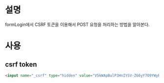 # 설명
formLogin에서 CSRF 토큰을 이용해서 POST 요청을 처리하는 방법을 알아본다. 

# 사용
## csrf token
```html
<input name="_csrf" type="hidden" value="V5kWApBulP3HnIYSV-Z66yY7O9YWyR14JgCkNx8zadEUnFiXb6gvNKRerM7qpL8kbstO2UQLFrch-ChVFGbCVS8CCugs-mD1">
```